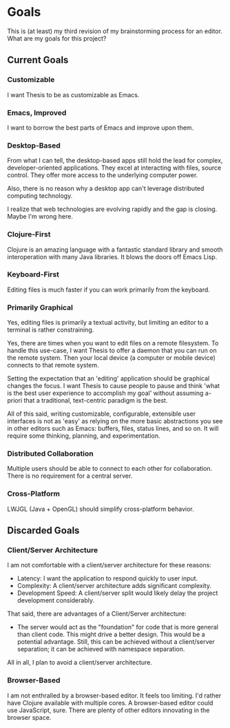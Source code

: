 # Goals

This is (at least) my third revision of my brainstorming process for an
editor. What are my goals for this project?

## Current Goals

### Customizable

I want Thesis to be as customizable as Emacs.

### Emacs, Improved

I want to borrow the best parts of Emacs and improve upon them.

### Desktop-Based

From what I can tell, the desktop-based apps still hold the lead for complex,
developer-oriented applications. They excel at interacting with files, source
control. They offer more access to the underlying computer power.

Also, there is no reason why a desktop app can't leverage distributed computing
technology.

I realize that web technologies are evolving rapidly and the gap is
closing. Maybe I'm wrong here.

### Clojure-First

Clojure is an amazing language with a fantastic standard library and smooth
interoperation with many Java libraries. It blows the doors off Emacs Lisp.

### Keyboard-First

Editing files is much faster if you can work primarily from the keyboard.

### Primarily Graphical

Yes, editing files is primarily a textual activity, but limiting an editor to a
terminal is rather constraining.

Yes, there are times when you want to edit files on a remote filesystem. To
handle this use-case, I want Thesis to offer a daemon that you can run on the
remote system. Then your local device (a computer or mobile device) connects to
that remote system.

Setting the expectation that an 'editing' application should be graphical
changes the focus. I want Thesis to cause people to pause and think 'what is the
best user experience to accomplish my goal' without assuming a-priori that a
traditional, text-centric paradigm is the best.

All of this said, writing customizable, configurable, extensible user interfaces
is not as 'easy' as relying on the more basic abstractions you see in other
editors such as Emacs: buffers, files, status lines, and so on. It will require
some thinking, planning, and experimentation.

### Distributed Collaboration

Multiple users should be able to connect to each other for collaboration. There
is no requirement for a central server.

### Cross-Platform

LWJGL (Java + OpenGL) should simplify cross-platform behavior.

## Discarded Goals

### Client/Server Architecture

I am not comfortable with a client/server architecture for these reasons:

* Latency: I want the application to respond quickly to user input.
* Complexity: A client/server architecture adds significant complexity.
* Development Speed: A client/server split would likely delay the project
  development considerably.

That said, there are advantages of a Client/Server architecture:

* The server would act as the "foundation" for code that is more general than
  client code. This might drive a better design. This would be a potential
  advantage. Still, this can be achieved without a client/server separation; it
  can be achieved with namespace separation.

All in all, I plan to avoid a client/server architecture.

### Browser-Based

I am not enthralled by a browser-based editor. It feels too limiting. I'd rather
have Clojure available with multiple cores. A browser-based editor could use
JavaScript, sure. There are plenty of other editors innovating in the browser
space.
